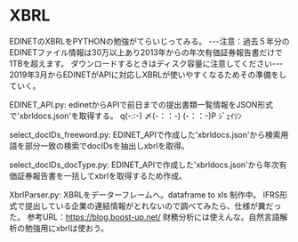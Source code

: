 # XBRL

EDINETのXBRLをPYTHONの勉強がてらいじってみる。
---注意：過去５年分のEDINETファイル情報は30万以上あり2013年からの年次有価証券報告書だけで1TBを超えます。
ダウンロードするときはディスク容量に注意してください---
2019年3月からEDINETがAPIに対応しXBRLが使いやすくなるためその準備をしていく。

EDINET_API.py:
edinetからAPIで前日までの提出書類一覧情報をJSON形式で'xbrldocs.json'を取得する。
q(-::-) 〆(-：：-) (-：：-)P ｼﾞｪｲｿﾝ

select_docIDs_freeword.py:
EDINET_APIで作成した'xbrldocs.json'から検索用語を部分一致の検索でdocIDsを抽出しxbrlを取得。

select_docIDs_docType.py:
EDINET_APIで作成した'xbrldocs.json'から年次有価証券報告書を一括してxbrlを取得するため作成。

XbrlParser.py:
XBRLをデーターフレームへ。dataframe to xls 制作中。
IFRS形式で提出している企業の連結情報がとれないので調べてみたら、仕様が糞だった。
参考URL：https://blog.boost-up.net/
財務分析には使えんな。自然言語解析の勉強用にxbrlは使おう。


